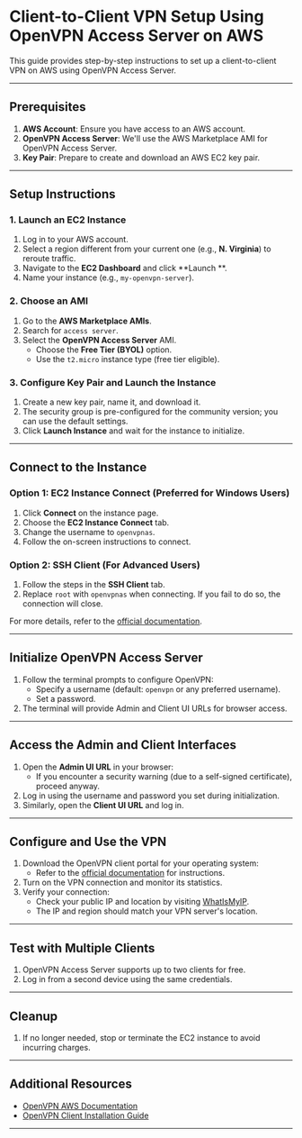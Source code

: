 # Client-to-Client VPN Setup Using OpenVPN Access Server on AWS

This guide provides step-by-step instructions to set up a client-to-client VPN on AWS using OpenVPN Access Server.

---

## Prerequisites

1. **AWS Account**: Ensure you have access to an AWS account.
2. **OpenVPN Access Server**: We'll use the AWS Marketplace AMI for OpenVPN Access Server.
3. **Key Pair**: Prepare to create and download an AWS EC2 key pair.

---

## Setup Instructions

### 1. Launch an EC2 Instance
1. Log in to your AWS account.
2. Select a region different from your current one (e.g., **N. Virginia**) to reroute traffic.
3. Navigate to the **EC2 Dashboard** and click **Launch **.
4. Name your instance (e.g., `my-openvpn-server`).

### 2. Choose an AMI
1. Go to the **AWS Marketplace AMIs**.
2. Search for `access server`.
3. Select the **OpenVPN Access Server** AMI.
   - Choose the **Free Tier (BYOL)** option.
   - Use the `t2.micro` instance type (free tier eligible).

### 3. Configure Key Pair and Launch the Instance
1. Create a new key pair, name it, and download it.
2. The security group is pre-configured for the community version; you can use the default settings.
3. Click **Launch Instance** and wait for the instance to initialize.

---

## Connect to the Instance

### Option 1: EC2 Instance Connect (Preferred for Windows Users)
1. Click **Connect** on the instance page.
2. Choose the **EC2 Instance Connect** tab.
3. Change the username to `openvpnas`.
4. Follow the on-screen instructions to connect.

### Option 2: SSH Client (For Advanced Users)
1. Follow the steps in the **SSH Client** tab.
2. Replace `root` with `openvpnas` when connecting. If you fail to do so, the connection will close.

For more details, refer to the [official documentation](https://openvpn.net/as-docs/aws-ec2.html#connect-to-your-new-ami-76631).

---

## Initialize OpenVPN Access Server
1. Follow the terminal prompts to configure OpenVPN:
   - Specify a username (default: `openvpn` or any preferred username).
   - Set a password.
2. The terminal will provide Admin and Client UI URLs for browser access.

---

## Access the Admin and Client Interfaces
1. Open the **Admin UI URL** in your browser:
   - If you encounter a security warning (due to a self-signed certificate), proceed anyway.
2. Log in using the username and password you set during initialization.
3. Similarly, open the **Client UI URL** and log in.

---

## Configure and Use the VPN
1. Download the OpenVPN client portal for your operating system:
   - Refer to the [official documentation](https://openvpn.net/connect-docs/operating-systems.html) for instructions.
2. Turn on the VPN connection and monitor its statistics.
3. Verify your connection:
   - Check your public IP and location by visiting [WhatIsMyIP](https://whatismyipaddress.com).
   - The IP and region should match your VPN server's location.

---

## Test with Multiple Clients
1. OpenVPN Access Server supports up to two clients for free.
2. Log in from a second device using the same credentials.

---

## Cleanup
1. If no longer needed, stop or terminate the EC2 instance to avoid incurring charges.

---

## Additional Resources
- [OpenVPN AWS Documentation](https://openvpn.net/as-docs/aws-ec2.html#connect-to-your-new-ami-76631)
- [OpenVPN Client Installation Guide](https://openvpn.net/connect-docs/operating-systems.html)

---


